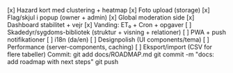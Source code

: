 [x] Hazard kort med clustering + heatmap [x] Foto upload (storage) [x] Flag/skjul i popup (owner + admin) [x] Global moderation side [x] Dashboard stabilitet + vejr [x] Vanding: ET₀ + Cron + opgaver [ ] Skadedyr/sygdoms-bibliotek (struktur + visning + relationer) [ ] PWA + push notifikationer [ ] i18n (da/en) [ ] Designpolish (UI components/tema) [ ] Performance (server-components, caching) [ ] Eksport/import (CSV for flere tabeller) Commit: git add docs/ROADMAP.md git commit -m "docs: add roadmap with next steps" git push